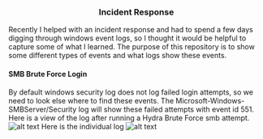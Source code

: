 ### <center> Incident Response </center>
Recently I helped with an incident response and had to spend a few days digging through windows event logs, so I thought it would be helpful to capture some of what I learned.  The purpose of this repository is to show some different types of events and what logs show these events.


#### SMB Brute Force Login
By default windows security log does not log failed login attempts, so we need to look else where to find these events.  The Microsoft-Windows-SMBServer/Security log will show these failed attempts with event id 551.
Here is a view of the log after running a Hydra Brute Force smb attempt.
![alt text](https://github.com/defendthehoneypot/incidentresponse/blob/master/images/smbserver-security-log-list.png "SMBServer Security Log List")
Here is the individual log
![alt text](https://github.com/defendthehoneypot/incidentresponse/blob/master/images/smbserver-security-log.png "SMBServer Security Log")
